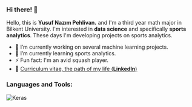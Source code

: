 ### Hi there! 👋
Hello, this is **Yusuf Nazım Pehlivan.** and I'm a third year math major in Bilkent University. I'm interested in **data science** and specifically **sports analytics**. These days I'm developing projects on sports analytics.


- 🔭 I’m currently working on several machine learning projects.
- 🌱 I’m currently learning sports analytics.
- ⚡ Fun fact: I'm an avid squash player.
- 🏹  [Curriculum vitae, the path of my life (**LinkedIn**)](https://linkedin.com/in/yusufnazim)

<h3 align="left">Languages and Tools:</h3>

![Keras](https://img.shields.io/badge/Keras-%23D00000.svg?style=for-the-badge&logo=Keras&logoColor=white)



